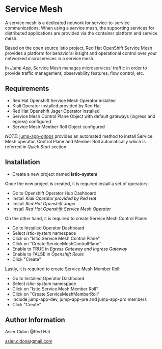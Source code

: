 # Service Mesh

A service mesh is a dedicated network for service-to-service communications. When using a service mesh, the supporting services for distributed applications are provided via the container platform and service mesh.

Based on the open source Istio project, Red Hat OpenShift Service Mesh provides a platform for behavioral insight and operational control over your networked microservices in a service mesh.

In *Jump App*, Service Mesh manages microservices' traffic in order to provide traffic management, observability features, flow control, etc.

## Requirements

- Red Hat Openshift Service Mesh Operator installed
- Kiali Operator installed provided by Red Hat
- Red Hat Openshift Jager Operator installed
- Service Mesh Control Plane Object with default gateways (ingress and egress) configured
- Service Mesh Member Roll Object configured

*NOTE*: [jump-app-gitops](https://github.com/acidonper/jump-app-gitops) provides an automated method to install Service Mesh operator, Control Plane and Member Roll automatically which is referred in *Quick Start* section

## Installation

- Create a new project named **istio-system**

Once the new project is created, it is required install a set of operators:

- Go to Openshift Operator Hub Dashboard
- Install *Kiali Operator provided by Red Hat* 
- Install *Red Hat Openshift Jager* 
- Install *Red Hat Openshift Service Mesh Operator*

On the other hand, it is required to create Service Mesh Control Plane:

- Go to Installed Operator Dashboard
- Select *istio-system* namespace
- Click on "Istio Service Mesh Control Plane"
- Click on "Create ServiceMeshControlPlane"
- Enable to TRUE in *Egress Gateway and Ingress Gateway*
- Enable to FALSE in *Openshift Route*
- Click "Create"

Lastly, it is required to create Service Mesh Member Roll:

- Go to Installed Operator Dashboard
- Select *istio-system* namespace
- Click on "Istio Service Mesh Member Roll"
- Click on "Create ServiceMeshMemberRoll"
- Include jump-app-dev, jump-app-pre and jump-app-pro members
- Click "Create"


## Author Information

Asier Cidon @Red Hat

asier.cidon@gmail.com
